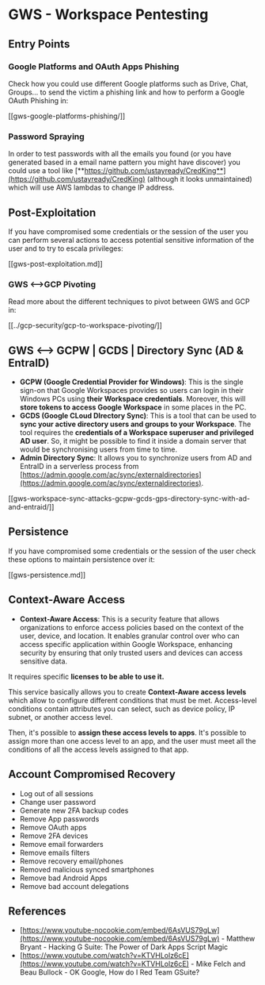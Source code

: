 # GWS - Workspace Pentesting

## Entry Points

### Google Platforms and OAuth Apps Phishing

Check how you could use different Google platforms such as Drive, Chat, Groups... to send the victim a phishing link and how to perform a Google OAuth Phishing in:

[[gws-google-platforms-phishing/]]

### Password Spraying

In order to test passwords with all the emails you found (or you have generated based in a email name pattern you might have discover) you could use a tool like [**https://github.com/ustayready/CredKing**](https://github.com/ustayready/CredKing) (although it looks unmaintained) which will use AWS lambdas to change IP address.

## Post-Exploitation

If you have compromised some credentials or the session of the user you can perform several actions to access potential sensitive information of the user and to try to escala privileges:

[[gws-post-exploitation.md]]

### GWS <-->GCP Pivoting

Read more about the different techniques to pivot between GWS and GCP in:

[[../gcp-security/gcp-to-workspace-pivoting/]]

## GWS <--> GCPW | GCDS | Directory Sync (AD & EntraID)

- **GCPW (Google Credential Provider for Windows)**: This is the single sign-on that Google Workspaces provides so users can login in their Windows PCs using **their Workspace credentials**. Moreover, this will **store tokens to access Google Workspace** in some places in the PC.
- **GCDS (Google CLoud DIrectory Sync)**: This is a tool that can be used to **sync your active directory users and groups to your Workspace**. The tool requires the **credentials of a Workspace superuser and privileged AD user**. So, it might be possible to find it inside a domain server that would be synchronising users from time to time.
- **Admin Directory Sync**: It allows you to synchronize users from AD and EntraID in a serverless process from [https://admin.google.com/ac/sync/externaldirectories](https://admin.google.com/ac/sync/externaldirectories).

[[gws-workspace-sync-attacks-gcpw-gcds-gps-directory-sync-with-ad-and-entraid/]]

## Persistence

If you have compromised some credentials or the session of the user check these options to maintain persistence over it:

[[gws-persistence.md]]

## Context-Aware Access

- **Context-Aware Access**: This is a security feature that allows organizations to enforce access policies based on the context of the user, device, and location. It enables granular control over who can access specific application within Google Workspace, enhancing security by ensuring that only trusted users and devices can access sensitive data.

It requires specific **licenses to be able to use it.**

This service basically allows you to create **Context-Aware access levels** which allow to configure different conditions that must be met. Access-level conditions contain attributes you can select, such as device policy, IP subnet, or another access level.

Then, it's possible to **assign these access levels to apps**. It's possible to assign more than one access level to an app, and the user must meet all the conditions of all the access levels assigned to that app.

## Account Compromised Recovery

- Log out of all sessions
- Change user password
- Generate new 2FA backup codes
- Remove App passwords
- Remove OAuth apps
- Remove 2FA devices
- Remove email forwarders
- Remove emails filters
- Remove recovery email/phones
- Removed malicious synced smartphones
- Remove bad Android Apps
- Remove bad account delegations

## References

- [https://www.youtube-nocookie.com/embed/6AsVUS79gLw](https://www.youtube-nocookie.com/embed/6AsVUS79gLw) - Matthew Bryant - Hacking G Suite: The Power of Dark Apps Script Magic
- [https://www.youtube.com/watch?v=KTVHLolz6cE](https://www.youtube.com/watch?v=KTVHLolz6cE) - Mike Felch and Beau Bullock - OK Google, How do I Red Team GSuite?

